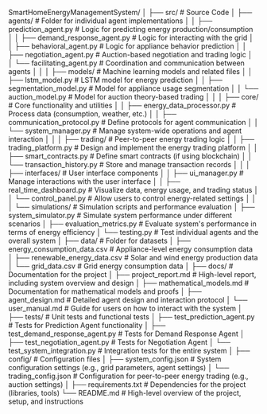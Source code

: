 SmartHomeEnergyManagementSystem/
│
├── src/                          # Source Code
│   ├── agents/                   # Folder for individual agent implementations
│   │   ├── prediction_agent.py   # Logic for predicting energy production/consumption
│   │   ├── demand_response_agent.py  # Logic for interacting with the grid
│   │   ├── behavioral_agent.py   # Logic for appliance behavior prediction
│   │   ├── negotiation_agent.py  # Auction-based negotiation and trading logic
│   │   └── facilitating_agent.py  # Coordination and communication between agents
│   │
│   ├── models/                   # Machine learning models and related files
│   │   ├── lstm_model.py         # LSTM model for energy prediction
│   │   ├── segmentation_model.py # Model for appliance usage segmentation
│   │   └── auction_model.py      # Model for auction theory-based trading
│   │
│   ├── core/                     # Core functionality and utilities
│   │   ├── energy_data_processor.py  # Process data (consumption, weather, etc.)
│   │   ├── communication_protocol.py  # Define protocols for agent communication
│   │   └── system_manager.py     # Manage system-wide operations and agent interaction
│   │
│   ├── trading/                  # Peer-to-peer energy trading logic
│   │   ├── trading_platform.py   # Design and implement the energy trading platform
│   │   ├── smart_contracts.py    # Define smart contracts (if using blockchain)
│   │   └── transaction_history.py # Store and manage transaction records
│   │
│   ├── interfaces/               # User interface components
│   │   ├── ui_manager.py         # Manage interactions with the user interface
│   │   ├── real_time_dashboard.py # Visualize data, energy usage, and trading status
│   │   └── control_panel.py      # Allow users to control energy-related settings
│   │
│   └── simulations/              # Simulation scripts and performance evaluation
│       ├── system_simulator.py   # Simulate system performance under different scenarios
│       ├── evaluation_metrics.py # Evaluate system's performance in terms of energy efficiency
│       └── testing.py            # Test individual agents and the overall system
│
├── data/                         # Folder for datasets
│   ├── energy_consumption_data.csv  # Appliance-level energy consumption data
│   ├── renewable_energy_data.csv    # Solar and wind energy production data
│   └── grid_data.csv             # Grid energy consumption data
│
├── docs/                         # Documentation for the project
│   ├── project_report.md         # High-level report, including system overview and design
│   ├── mathematical_models.md    # Documentation for mathematical models and proofs
│   ├── agent_design.md           # Detailed agent design and interaction protocol
│   └── user_manual.md            # Guide for users on how to interact with the system
│
├── tests/                        # Unit tests and functional tests
│   ├── test_prediction_agent.py  # Tests for Prediction Agent functionality
│   ├── test_demand_response_agent.py # Tests for Demand Response Agent
│   ├── test_negotiation_agent.py # Tests for Negotiation Agent
│   └── test_system_integration.py # Integration tests for the entire system
│
├── config/                       # Configuration files
│   ├── system_config.json        # System configuration settings (e.g., grid parameters, agent settings)
│   └── trading_config.json       # Configuration for peer-to-peer energy trading (e.g., auction settings)
│
├── requirements.txt              # Dependencies for the project (libraries, tools)
└── README.md                     # High-level overview of the project, setup, and instructions
